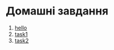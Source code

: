 # Домашні завдання

1. [hello](https://google.com)
2. [task1](https://google.com)
3. [task2](https://google.com)
